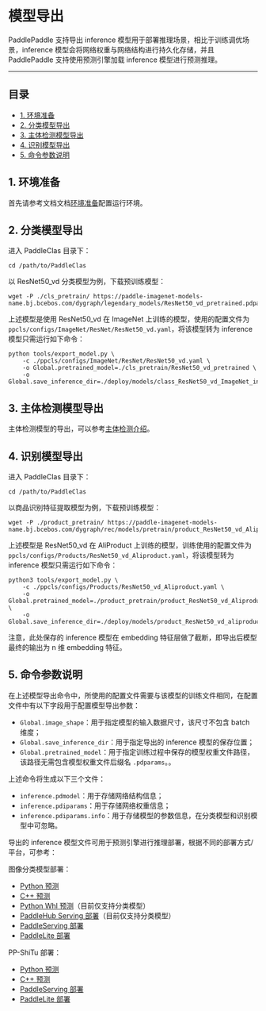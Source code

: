 # 模型导出

PaddlePaddle 支持导出 inference 模型用于部署推理场景，相比于训练调优场景，inference 模型会将网络权重与网络结构进行持久化存储，并且 PaddlePaddle 支持使用预测引擎加载 inference 模型进行预测推理。

---


## 目录

- [1. 环境准备](#1)
- [2. 分类模型导出](#2)
- [3. 主体检测模型导出](#3)
- [4. 识别模型导出](#4)
- [5. 命令参数说明](#5)


<a name="1"></a>
## 1. 环境准备

首先请参考文档文档[环境准备](../installation.md)配置运行环境。

<a name="2"></a>
## 2. 分类模型导出

进入 PaddleClas 目录下：

```shell
cd /path/to/PaddleClas
```

以 ResNet50_vd 分类模型为例，下载预训练模型：

```shell
wget -P ./cls_pretrain/ https://paddle-imagenet-models-name.bj.bcebos.com/dygraph/legendary_models/ResNet50_vd_pretrained.pdparams
```

上述模型是使用 ResNet50_vd 在 ImageNet 上训练的模型，使用的配置文件为 `ppcls/configs/ImageNet/ResNet/ResNet50_vd.yaml`，将该模型转为 inference 模型只需运行如下命令：

```shell
python tools/export_model.py \
    -c ./ppcls/configs/ImageNet/ResNet/ResNet50_vd.yaml \
    -o Global.pretrained_model=./cls_pretrain/ResNet50_vd_pretrained \
    -o Global.save_inference_dir=./deploy/models/class_ResNet50_vd_ImageNet_infer
```

<a name="3"></a>
## 3. 主体检测模型导出

主体检测模型的导出，可以参考[主体检测介绍](../training/PP-ShiTu/mainbody_detection.md)。

<a name="4"></a>
## 4. 识别模型导出

进入 PaddleClas 目录下：

```shell
cd /path/to/PaddleClas
```

以商品识别特征提取模型为例，下载预训练模型：

```shell
wget -P ./product_pretrain/ https://paddle-imagenet-models-name.bj.bcebos.com/dygraph/rec/models/pretrain/product_ResNet50_vd_Aliproduct_v1.0_pretrained.pdparams
```

上述模型是 ResNet50_vd 在 AliProduct 上训练的模型，训练使用的配置文件为 `ppcls/configs/Products/ResNet50_vd_Aliproduct.yaml`，将该模型转为 inference 模型只需运行如下命令：

```shell
python3 tools/export_model.py \
    -c ./ppcls/configs/Products/ResNet50_vd_Aliproduct.yaml \
    -o Global.pretrained_model=./product_pretrain/product_ResNet50_vd_Aliproduct_v1.0_pretrained \
    -o Global.save_inference_dir=./deploy/models/product_ResNet50_vd_aliproduct_v1.0_infer
```

注意，此处保存的 inference 模型在 embedding 特征层做了截断，即导出后模型最终的输出为 n 维 embedding 特征。

<a name="5"></a>
## 5. 命令参数说明

在上述模型导出命令中，所使用的配置文件需要与该模型的训练文件相同，在配置文件中有以下字段用于配置模型导出参数：

* `Global.image_shape`：用于指定模型的输入数据尺寸，该尺寸不包含 batch 维度；
* `Global.save_inference_dir`：用于指定导出的 inference 模型的保存位置；
* `Global.pretrained_model`：用于指定训练过程中保存的模型权重文件路径，该路径无需包含模型权重文件后缀名 `.pdparams`。。

上述命令将生成以下三个文件：

* `inference.pdmodel`：用于存储网络结构信息；
* `inference.pdiparams`：用于存储网络权重信息；
* `inference.pdiparams.info`：用于存储模型的参数信息，在分类模型和识别模型中可忽略。

导出的 inference 模型文件可用于预测引擎进行推理部署，根据不同的部署方式/平台，可参考：

图像分类模型部署：
* [Python 预测](./image_classification/python.md)
* [C++ 预测](./image_classification/cpp/linux.md)
* [Python Whl 预测](./image_classification/whl.md)（目前仅支持分类模型）
* [PaddleHub Serving 部署](./image_classification/paddle_hub.md)（目前仅支持分类模型）
* [PaddleServing 部署](./image_classification/paddle_serving.md)
* [PaddleLite 部署](./image_classification/paddle_lite.md)

PP-ShiTu 部署：
* [Python 预测](./PP-ShiTu/python.md)
* [C++ 预测](./PP-ShiTu/cpp.md)
* [PaddleServing 部署](./PP-ShiTu/paddle_serving.md)
* [PaddleLite 部署](./PP-ShiTu/paddle_lite.md)
